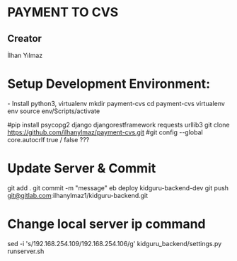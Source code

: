 PAYMENT TO CVS
==========================

Creator
---------------
İlhan Yılmaz


Setup Development Environment:
==============================
\- Install python3, virtualenv
mkdir payment-cvs
cd payment-cvs
virtualenv env
source env/Scripts/activate

#pip install psycopg2 django djangorestframework requests urllib3
git clone https://github.com/ilhanylmaz/payment-cvs.git
#git config --global core.autocrlf true / false ???


Update Server & Commit
========================
git add .
git commit -m "message"
eb deploy kidguru-backend-dev
git push git@gitlab.com:ilhanylmaz1/kidguru-backend.git


Change local server ip command
==============================
sed -i 's/192.168.254.109/192.168.254.106/g' kidguru_backend/settings.py runserver.sh